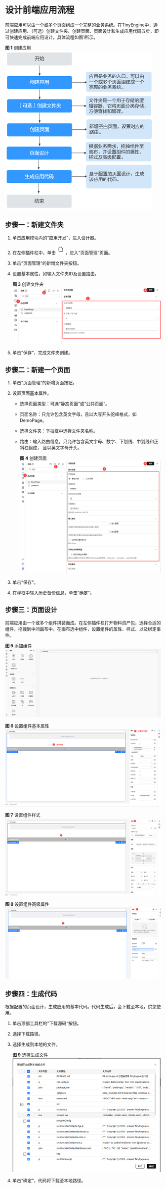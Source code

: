 # 设计前端应用流程

前端应用可以由一个或多个页面组成一个完整的业务系统。在TinyEngine中，通过创建应用、（可选）创建文件夹、创建页面、页面设计和生成应用代码五步，即可快速完成前端应用设计，具体流程如图1所示。

**图 1**  创建应用
![创建应用](./imgs/createApp.png)

## 步骤一：新建文件夹

1. 单击应用模块内的“应用开发”，进入设计器。
2. 在左侧插件栏中，单击![页面管理插件图标](./imgs/icon-page.png)，进入“页面管理“页面。
3. 单击“页面管理“的新增文件夹按钮。
4. 设置基本属性，如输入文件夹ID及设置路由。

   **图 3**  创建文件夹
   ![创建文件夹](./imgs/createFolder.png)

5. 单击“保存“，完成文件夹创建。

## 步骤二：新建一个页面

1. 单击“页面管理“的新增页面按钮。
2. 设置页面基本属性。
    - 选择页面类型：可选“静态页面”或“公共页面”。
    - 页面名称：只允许包含英文字母，且以大写开头驼峰格式，如DemoPage。
    - 选择文件夹：下拉框中选择文件夹名称。
    - 路由：输入路由信息，只允许包含英文字母、数字、下划线、中划线和正斜杠组成， 且以英文字母开头。

      **图 4**  创建页面
      ![createPage](./imgs/createPage.png)

3. 单击“保存“。
4. 在弹框中输入历史备份信息，单击“确定“。

## 步骤三：页面设计

前端应用由一个或多个组件拼装而成。在左侧插件栏打开物料资产包，选择合适的组件，拖拽到中间画布中。在画布选中组件，设置组件的属性、样式、以及绑定事件。

**图 5**  添加组件
![添加组件](./imgs/添加组件.gif)

**图 6**  设置组件基本属性
![设置组件基本属性](./imgs/setCompoentBaseAttr.png)

**图 7**  设置组件样式
![设置组件样式](./imgs/setCompoentStyle.png)

**图 8**  设置组件高级属性
![设置组件高级属性](./imgs/setCompoentAttr.png)

## 步骤四：生成代码

根据配置的页面设计，生成应用的基本代码。代码生成后，会下载至本地，供您使用。

1. 单击顶部工具栏的“下载源码“按钮。
2. 选择下载路径。
3. 选择生成到本地的文件。

   **图 9**  选择生成文件  
   ![choseFile](./imgs/choseFile.png)

4. 单击“确定“，代码将下载至本地路径。

